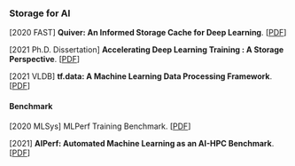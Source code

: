 ### Storage for AI

[2020 FAST] **Quiver: An Informed Storage Cache for Deep Learning**. [[PDF](https://www.usenix.org/system/files/fast20-kumar.pdf)]

[2021 Ph.D. Dissertation] **Accelerating Deep Learning Training : A Storage Perspective**. [[PDF](https://repositories.lib.utexas.edu/bitstream/handle/2152/115131/MOHAN-DISSERTATION-2021.pdf)]

[2021 VLDB] **tf.data: A Machine Learning Data Processing Framework**. [[PDF](http://www.vldb.org/pvldb/vol14/p2945-klimovic.pdf)]

#### Benchmark

[2020 MLSys] MLPerf Training Benchmark. [[PDF](https://proceedings.mlsys.org/paper/2020/file/02522a2b2726fb0a03bb19f2d8d9524d-Paper.pdf)]

[2021] **AIPerf: Automated Machine Learning as an AI-HPC Benchmark**. [[PDF](https://ieeexplore.ieee.org/stamp/stamp.jsp?tp=&arnumber=9430136)]

